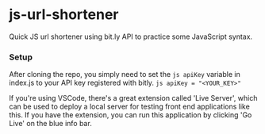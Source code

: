 # js-url-shortener
Quick JS url shortener using bit.ly API to practice some JavaScript syntax.

### Setup
After cloning the repo, you simply need to set the ```js apiKey``` variable in index.js to your API key registered with bitly.
```js apiKey = "<YOUR_KEY>"```

If you're using VSCode, there's a great extension called 'Live Server', which can be used to deploy a local server for testing front end applications like this. If you have the extension, you can run this application by clicking 'Go Live' on the blue info bar.
